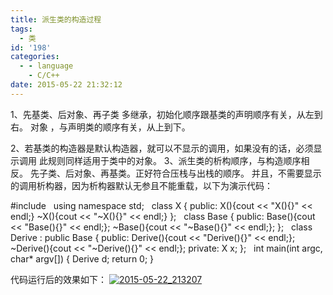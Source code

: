 ```yaml
---
title: 派生类的构造过程
tags:
  - 类
id: '198'
categories:
  - - language
    - C/C++
date: 2015-05-22 21:32:12
---
```


1、先基类、后对象、再子类 多继承，初始化顺序跟基类的声明顺序有关，从左到右。 对象 ，与声明类的顺序有关，从上到下。
<!-- more -->
2、若基类的构造器是默认构造器，就可以不显示的调用，如果没有的话，必须显示调用 此规则同样适用于类中的对象。 3、派生类的析构顺序，与构造顺序相反。 先子类、后对象、再基类。正好符合压栈与出栈的顺序。 并且，不需要显示的调用析构器，因为析构器默认无参且不能重载，以下为演示代码：

#include <iostream>
 
using namespace std;
 
class X
{
public:
X(){cout << "X(){}" << endl;}
~X(){cout << "~X(){}" << endl;}
};
 
class Base
{
public:
Base(){cout << "Base(){}" << endl;};
~Base(){cout << "~Base(){}" << endl;};
};
 
class Derive : public Base
{
public:
Derive(){cout << "Derive(){}" << endl;};
~Derive(){cout << "~Derive(){}" << endl;};
private:
X x;
};
 
int main(int argc, char\* argv\[\])
{
Derive d;
return 0;
}

代码运行后的效果如下： [![2015-05-22_213207](http://www.mycode.net.cn/wp-content/uploads/2015/05/2015-05-22_213207.png)](http://www.mycode.net.cn/wp-content/uploads/2015/05/2015-05-22_213207.png)